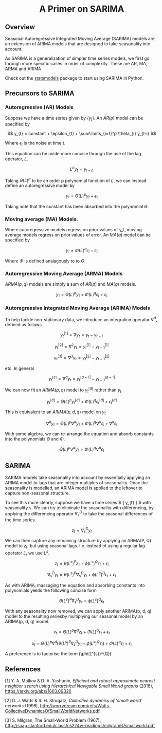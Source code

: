# <center>A Primer on SARIMA</center>

## Overview

Seasonal Autoregressive Integrated Moving Average (SARIMA) models are an extension of ARIMA models that are designed to take seasonality into account.

As SARIMA is a generalization of simpler time series models, we first go through more specific cases in order of complexity. These are AR, MA, ARMA and ARIMA

Check out the [statsmodels](https://www.statsmodels.org/stable/index.html) package to start using SARIMA in Python.

## Precursors to SARIMA

### Autoregressive (AR) Models
Suppose we have a time series given by $\{ y_{t} \}$. An $AR(p)$ model can be specified by

$$ y_{t} = constant + \epsilon_{t} + \sum\limits_{i=1}^p \theta_{i} y_{t-i} $$

Where $\epsilon_{t}$ is the noise at time t. 

This equation can be made more concise through the use of the lag operator, $L$.

$$L^{n} y_{t} = y_{t-n}$$

Taking $\Theta(L)^{p}$ to be an order p polynomial function of $L$, we can instead define an autoregressive model by

$$ y_{t} = \Theta(L)^{p} y_{t} + \epsilon_{t}$$

Taking note that the constant has been absorbed into the polynomial $\Theta$.

### Moving average (MA) Models.
Where autoregressive models regress on prior values of y_t, moving average models regress on prior values of error. An $MA(q)$ model can be specified by

$$ y_{t} = \Phi(L)^{q} \epsilon_{t} + \epsilon_{t}$$

Where $\Phi$ is defined analagously to to $\Theta$.

### Autoregressive Moving Average (ARMA) Models
$ARMA(p,q)$ models are simply a sum of $AR(p)$ and $MA(q)$ models.

$$ y_{t} = \Theta(L)^{p} y_{t} + \Phi(L)^{q} \epsilon_{t} + \epsilon_{t}$$

### Autoregressive Integrated Moving Average (ARIMA) Models
To help tackle non-stationary data, we introduce an integration operator $\nabla^{d}$, defined as follows

$$ y_{t}^{[1]} =\nabla y_{t} = y_{t} - y_{t-1} $$

$$ y_{t}^{[2]} =\nabla^{2} y_{t} = y_{t}^{[1]} - y_{t-1}^{[1]} $$

$$ y_{t}^{[3]} =\nabla^{3} y_{t} = y_{t}^{[2]} - y_{t-1}^{[2]} $$

etc. In general

$$ y_{t}^{[d]} =\nabla^{d} y_{t} = y_{t}^{[d-1]} - y_{t-1}^{[d-1]} $$

We can now fit an $ARMA(p, q)$ model to $y_{t}^{[d]}$ rather than $y_{t}$. 

$$ y_{t}^{[d]} = \Theta(L)^{p} y_{t}^{[d]} + \Phi(L)^{q} \epsilon_{t}^{[d]} + \epsilon_{t}^{[d]}$$

This is equivalent to an $ARIMA(p,d,q)$ model on $y_{t}$

$$ \nabla^{d} y_{t} = \Theta(L)^{p} \nabla^{d} y_{t} + \Phi(L)^{q} \nabla^{d} \epsilon_{t} + \nabla^{d} \epsilon_{t}$$

With some algebra, we can re-arrange the equation and absorb constants into the polynomials $\Theta$ and $\Phi$. 

$$ \Theta(L)^{p} \nabla^{d} y_{t} = \Phi(L)^{q} \nabla^{d} \epsilon_{t}$$

## SARIMA
SARIMA models take seasonality into account by essentially applying an ARIMA model to lags that are integer multiples of seasonality. Once the seasonality is modelled, an ARIMA model is applied to the leftover to capture non-seasonal structure.

To see this more clearly, suppose we have a time series $ \{ y_{t} \} $ with seasonality s. We can try to eliminate the seasonality with differencing, by applying the differencing operator $\nabla_{s}^{D}$ to take the seasonal differences of the time series. 

$$ z_{t} = \nabla_{s}^{D} y_{t} $$

We can then capture any remaining structure by applying an ARMA(P, Q) model to $z_{t}$, but using seasonal lags. i.e. instead of using a regular lag operator $L$, we use $L^{s}$. 

$$ z_{t} = \theta(L^{s})^{P} z_{t} + \phi(L^{s})^{Q} \epsilon_{t} + \epsilon_{t} $$

$$ \nabla_{s}^{D} y_{t} = \theta(L^{s})^{P} \nabla_{s}^{D} y_{t} + \phi(L^{s})^{Q} \epsilon_{t} + \epsilon_{t} $$

As with ARIMA, massaging the equation and absorbing constants into polynomials yields the following concise form

$$ \theta(L^{s})^{P} \nabla_{s}^{D} y_{t} =  \phi(L^{s})^{Q} \epsilon_{t} $$

With any seasonality now removed, we can apply another ARIMA(p, d, q) model to the resulting seriesby multiplying our seasonal model by an ARIMA(p, d, q) model.

$$ x_{t} = \Theta(L)^{p} \nabla^{d} z_{t} + \Phi(L)^{q} \epsilon_{t} + \epsilon_{t}$$

$$ x_{t} = \Theta(L)^{p} \nabla^{d} \bigg( \theta(L^{s})^{P} \nabla_{s}^{D} y_{t} + \phi(L^{s})^{Q} \epsilon_{t} \bigg) + \Phi(L)^{q} \epsilon_{t} + \epsilon_{t} $$

A preference is to factorise the term (\phi(L^{s})^{Q})

## References

[1] Y. A. Malkov & D. A. Yashunin, <i>Efficient and robust approximate nearest neighbor search using Hierarchical Navigable Small World graphs</i> (2018), https://arxiv.org/abs/1603.09320

[2] D. J. Watts & S. H. Strogatz, <i>Collective dynamics of 'small-world’ networks</i> (1998), http://worrydream.com/refs/Watts-CollectiveDynamicsOfSmallWorldNetworks.pdf

[3] S. Milgran, The Small-World Problem (1967), http://snap.stanford.edu/class/cs224w-readings/milgram67smallworld.pdf

